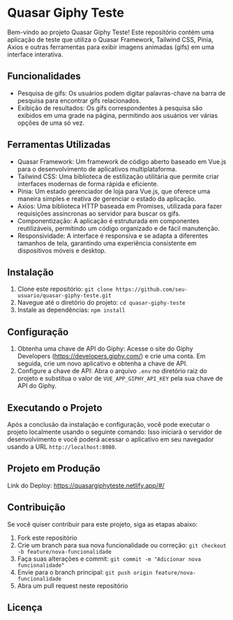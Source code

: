 # Quasar Giphy Teste

Bem-vindo ao projeto Quasar Giphy Teste! Este repositório contém uma aplicação de teste que utiliza o Quasar Framework, Tailwind CSS, Pinia, Axios e outras ferramentas para exibir imagens animadas (gifs) em uma interface interativa.

## Funcionalidades

- Pesquisa de gifs: Os usuários podem digitar palavras-chave na barra de pesquisa para encontrar gifs relacionados.
- Exibição de resultados: Os gifs correspondentes à pesquisa são exibidos em uma grade na página, permitindo aos usuários ver várias opções de uma só vez.

## Ferramentas Utilizadas

- Quasar Framework: Um framework de código aberto baseado em Vue.js para o desenvolvimento de aplicativos multiplataforma.
- Tailwind CSS: Uma biblioteca de estilização utilitária que permite criar interfaces modernas de forma rápida e eficiente.
- Pinia: Um estado gerenciador de loja para Vue.js, que oferece uma maneira simples e reativa de gerenciar o estado da aplicação.
- Axios: Uma biblioteca HTTP baseada em Promises, utilizada para fazer requisições assíncronas ao servidor para buscar os gifs.
- Componentização: A aplicação é estruturada em componentes reutilizáveis, permitindo um código organizado e de fácil manutenção.
- Responsividade: A interface é responsiva e se adapta a diferentes tamanhos de tela, garantindo uma experiência consistente em dispositivos móveis e desktop.

## Instalação

1. Clone este repositório: `git clone https://github.com/seu-usuario/quasar-giphy-teste.git`
2. Navegue até o diretório do projeto: `cd quasar-giphy-teste`
3. Instale as dependências: `npm install`

## Configuração

1. Obtenha uma chave de API do Giphy: Acesse o site do Giphy Developers (https://developers.giphy.com/) e crie uma conta. Em seguida, crie um novo aplicativo e obtenha a chave de API.
2. Configure a chave de API: Abra o arquivo `.env` no diretório raiz do projeto e substitua o valor de `VUE_APP_GIPHY_API_KEY` pela sua chave de API do Giphy.

## Executando o Projeto

Após a conclusão da instalação e configuração, você pode executar o projeto localmente usando o seguinte comando:
Isso iniciará o servidor de desenvolvimento e você poderá acessar o aplicativo em seu navegador usando a URL `http://localhost:8080`.

## Projeto em Produção

Link do Deploy: https://quasargiphyteste.netlify.app/#/

## Contribuição

Se você quiser contribuir para este projeto, siga as etapas abaixo:

1. Fork este repositório
2. Crie um branch para sua nova funcionalidade ou correção: `git checkout -b feature/nova-funcionalidade`
3. Faça suas alterações e commit: `git commit -m "Adicionar nova funcionalidade"`
4. Envie para o branch principal: `git push origin feature/nova-funcionalidade`
5. Abra um pull request neste repositório

## Licença
